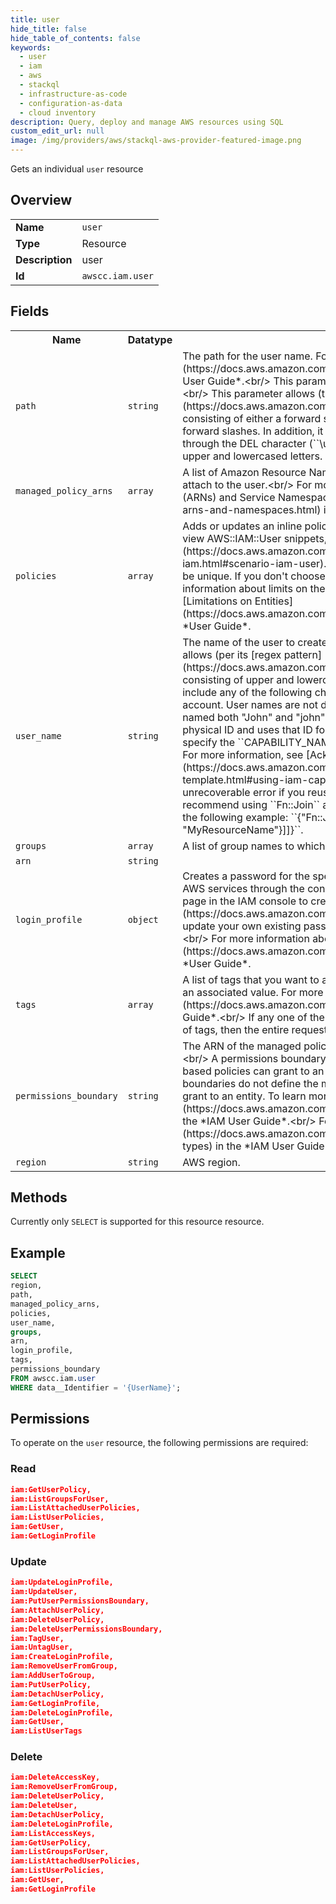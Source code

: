 ```yaml
---
title: user
hide_title: false
hide_table_of_contents: false
keywords:
  - user
  - iam
  - aws
  - stackql
  - infrastructure-as-code
  - configuration-as-data
  - cloud inventory
description: Query, deploy and manage AWS resources using SQL
custom_edit_url: null
image: /img/providers/aws/stackql-aws-provider-featured-image.png
---
```

Gets an individual <code>user</code> resource

## Overview
<table><tbody>
<tr><td><b>Name</b></td><td><code>user</code></td></tr>
<tr><td><b>Type</b></td><td>Resource</td></tr>
<tr><td><b>Description</b></td><td>user</td></tr>
<tr><td><b>Id</b></td><td><code>awscc.iam.user</code></td></tr>
</tbody></table>

## Fields
<table><tbody>
<tr><th>Name</th><th>Datatype</th><th>Description</th></tr>
<tr><td><code>path</code></td><td><code>string</code></td><td>The path for the user name. For more information about paths, see &#91;IAM identifiers&#93;(https:&#x2F;&#x2F;docs.aws.amazon.com&#x2F;IAM&#x2F;latest&#x2F;UserGuide&#x2F;Using_Identifiers.html) in the *IAM User Guide*.&lt;br&#x2F;&gt; This parameter is optional. If it is not included, it defaults to a slash (&#x2F;).&lt;br&#x2F;&gt; This parameter allows (through its &#91;regex pattern&#93;(https:&#x2F;&#x2F;docs.aws.amazon.com&#x2F;http:&#x2F;&#x2F;wikipedia.org&#x2F;wiki&#x2F;regex)) a string of characters consisting of either a forward slash (&#x2F;) by itself or a string that must begin and end with forward slashes. In addition, it can contain any ASCII character from the ! (``\u0021``) through the DEL character (``\u007F``), including most punctuation characters, digits, and upper and lowercased letters.</td></tr>
<tr><td><code>managed_policy_arns</code></td><td><code>array</code></td><td>A list of Amazon Resource Names (ARNs) of the IAM managed policies that you want to attach to the user.&lt;br&#x2F;&gt; For more information about ARNs, see &#91;Amazon Resource Names (ARNs) and Service Namespaces&#93;(https:&#x2F;&#x2F;docs.aws.amazon.com&#x2F;general&#x2F;latest&#x2F;gr&#x2F;aws-arns-and-namespaces.html) in the *General Reference*.</td></tr>
<tr><td><code>policies</code></td><td><code>array</code></td><td>Adds or updates an inline policy document that is embedded in the specified IAM user. To view AWS::IAM::User snippets, see &#91;Declaring an User Resource&#93;(https:&#x2F;&#x2F;docs.aws.amazon.com&#x2F;AWSCloudFormation&#x2F;latest&#x2F;UserGuide&#x2F;quickref-iam.html#scenario-iam-user).&lt;br&#x2F;&gt;  The name of each policy for a role, user, or group must be unique. If you don't choose unique names, updates to the IAM identity will fail. &lt;br&#x2F;&gt;  For information about limits on the number of inline policies that you can embed in a user, see &#91;Limitations on Entities&#93;(https:&#x2F;&#x2F;docs.aws.amazon.com&#x2F;IAM&#x2F;latest&#x2F;UserGuide&#x2F;LimitationsOnEntities.html) in the *User Guide*.</td></tr>
<tr><td><code>user_name</code></td><td><code>string</code></td><td>The name of the user to create. Do not include the path in this value.&lt;br&#x2F;&gt; This parameter allows (per its &#91;regex pattern&#93;(https:&#x2F;&#x2F;docs.aws.amazon.com&#x2F;http:&#x2F;&#x2F;wikipedia.org&#x2F;wiki&#x2F;regex)) a string of characters consisting of upper and lowercase alphanumeric characters with no spaces. You can also include any of the following characters: _+=,.@-. The user name must be unique within the account. User names are not distinguished by case. For example, you cannot create users named both "John" and "john".&lt;br&#x2F;&gt; If you don't specify a name, CFN generates a unique physical ID and uses that ID for the user name.&lt;br&#x2F;&gt; If you specify a name, you must specify the ``CAPABILITY_NAMED_IAM`` value to acknowledge your template's capabilities. For more information, see &#91;Acknowledging Resources in Templates&#93;(https:&#x2F;&#x2F;docs.aws.amazon.com&#x2F;AWSCloudFormation&#x2F;latest&#x2F;UserGuide&#x2F;using-iam-template.html#using-iam-capabilities).&lt;br&#x2F;&gt;  Naming an IAM resource can cause an unrecoverable error if you reuse the same template in multiple Regions. To prevent this, we recommend using ``Fn::Join`` and ``AWS::Region`` to create a Region-specific name, as in the following example: ``&#123;"Fn::Join": &#91;"", &#91;&#123;"Ref": "AWS::Region"&#125;, &#123;"Ref": "MyResourceName"&#125;&#93;&#93;&#125;``.</td></tr>
<tr><td><code>groups</code></td><td><code>array</code></td><td>A list of group names to which you want to add the user.</td></tr>
<tr><td><code>arn</code></td><td><code>string</code></td><td></td></tr>
<tr><td><code>login_profile</code></td><td><code>object</code></td><td>Creates a password for the specified IAM user. A password allows an IAM user to access AWS services through the console.&lt;br&#x2F;&gt; You can use the CLI, the AWS API, or the *Users* page in the IAM console to create a password for any IAM user. Use &#91;ChangePassword&#93;(https:&#x2F;&#x2F;docs.aws.amazon.com&#x2F;IAM&#x2F;latest&#x2F;APIReference&#x2F;API_ChangePassword.html) to update your own existing password in the *My Security Credentials* page in the console.&lt;br&#x2F;&gt; For more information about managing passwords, see &#91;Managing passwords&#93;(https:&#x2F;&#x2F;docs.aws.amazon.com&#x2F;IAM&#x2F;latest&#x2F;UserGuide&#x2F;Using_ManagingLogins.html) in the *User Guide*.</td></tr>
<tr><td><code>tags</code></td><td><code>array</code></td><td>A list of tags that you want to attach to the new user. Each tag consists of a key name and an associated value. For more information about tagging, see &#91;Tagging IAM resources&#93;(https:&#x2F;&#x2F;docs.aws.amazon.com&#x2F;IAM&#x2F;latest&#x2F;UserGuide&#x2F;id_tags.html) in the *IAM User Guide*.&lt;br&#x2F;&gt;  If any one of the tags is invalid or if you exceed the allowed maximum number of tags, then the entire request fails and the resource is not created.</td></tr>
<tr><td><code>permissions_boundary</code></td><td><code>string</code></td><td>The ARN of the managed policy that is used to set the permissions boundary for the user.&lt;br&#x2F;&gt; A permissions boundary policy defines the maximum permissions that identity-based policies can grant to an entity, but does not grant permissions. Permissions boundaries do not define the maximum permissions that a resource-based policy can grant to an entity. To learn more, see &#91;Permissions boundaries for IAM entities&#93;(https:&#x2F;&#x2F;docs.aws.amazon.com&#x2F;IAM&#x2F;latest&#x2F;UserGuide&#x2F;access_policies_boundaries.html) in the *IAM User Guide*.&lt;br&#x2F;&gt; For more information about policy types, see &#91;Policy types&#93;(https:&#x2F;&#x2F;docs.aws.amazon.com&#x2F;IAM&#x2F;latest&#x2F;UserGuide&#x2F;access_policies.html#access_policy-types) in the *IAM User Guide*.</td></tr>
<tr><td><code>region</code></td><td><code>string</code></td><td>AWS region.</td></tr>

</tbody></table>

## Methods
Currently only <code>SELECT</code> is supported for this resource resource.

## Example
```sql
SELECT
region,
path,
managed_policy_arns,
policies,
user_name,
groups,
arn,
login_profile,
tags,
permissions_boundary
FROM awscc.iam.user
WHERE data__Identifier = '{UserName}';
```

## Permissions

To operate on the <code>user</code> resource, the following permissions are required:

### Read
```json
iam:GetUserPolicy,
iam:ListGroupsForUser,
iam:ListAttachedUserPolicies,
iam:ListUserPolicies,
iam:GetUser,
iam:GetLoginProfile
```

### Update
```json
iam:UpdateLoginProfile,
iam:UpdateUser,
iam:PutUserPermissionsBoundary,
iam:AttachUserPolicy,
iam:DeleteUserPolicy,
iam:DeleteUserPermissionsBoundary,
iam:TagUser,
iam:UntagUser,
iam:CreateLoginProfile,
iam:RemoveUserFromGroup,
iam:AddUserToGroup,
iam:PutUserPolicy,
iam:DetachUserPolicy,
iam:GetLoginProfile,
iam:DeleteLoginProfile,
iam:GetUser,
iam:ListUserTags
```

### Delete
```json
iam:DeleteAccessKey,
iam:RemoveUserFromGroup,
iam:DeleteUserPolicy,
iam:DeleteUser,
iam:DetachUserPolicy,
iam:DeleteLoginProfile,
iam:ListAccessKeys,
iam:GetUserPolicy,
iam:ListGroupsForUser,
iam:ListAttachedUserPolicies,
iam:ListUserPolicies,
iam:GetUser,
iam:GetLoginProfile
```

